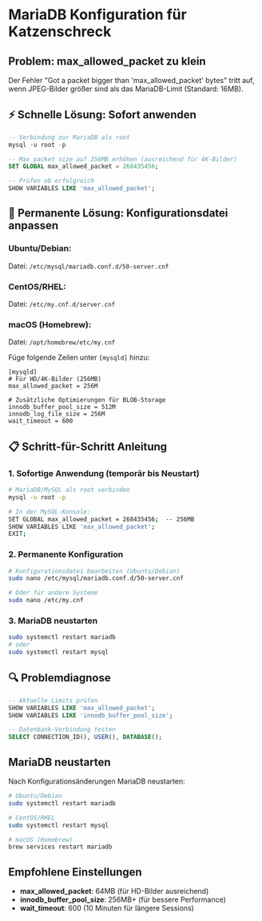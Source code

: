 # MariaDB Konfiguration für Katzenschreck

## Problem: max_allowed_packet zu klein

Der Fehler "Got a packet bigger than 'max_allowed_packet' bytes" tritt auf, wenn JPEG-Bilder größer sind als das MariaDB-Limit (Standard: 16MB).

## ⚡ Schnelle Lösung: Sofort anwenden

```sql
-- Verbindung zur MariaDB als root
mysql -u root -p

-- Max packet size auf 256MB erhöhen (ausreichend für 4K-Bilder)
SET GLOBAL max_allowed_packet = 268435456;

-- Prüfen ob erfolgreich
SHOW VARIABLES LIKE 'max_allowed_packet';
```

## 🔧 Permanente Lösung: Konfigurationsdatei anpassen

### Ubuntu/Debian:
Datei: `/etc/mysql/mariadb.conf.d/50-server.cnf`

### CentOS/RHEL:
Datei: `/etc/my.cnf.d/server.cnf`

### macOS (Homebrew):
Datei: `/opt/homebrew/etc/my.cnf`

Füge folgende Zeilen unter `[mysqld]` hinzu:
```
[mysqld]
# Für HD/4K-Bilder (256MB)
max_allowed_packet = 256M

# Zusätzliche Optimierungen für BLOB-Storage
innodb_buffer_pool_size = 512M
innodb_log_file_size = 256M
wait_timeout = 600
```

## 📋 Schritt-für-Schritt Anleitung

### 1. Sofortige Anwendung (temporär bis Neustart)
```bash
# MariaDB/MySQL als root verbinden
mysql -u root -p

# In der MySQL-Konsole:
SET GLOBAL max_allowed_packet = 268435456;  -- 256MB
SHOW VARIABLES LIKE 'max_allowed_packet';
EXIT;
```

### 2. Permanente Konfiguration
```bash
# Konfigurationsdatei bearbeiten (Ubuntu/Debian)
sudo nano /etc/mysql/mariadb.conf.d/50-server.cnf

# Oder für andere Systeme
sudo nano /etc/my.cnf
```

### 3. MariaDB neustarten
```bash
sudo systemctl restart mariadb
# oder
sudo systemctl restart mysql
```

## 🔍 Problemdiagnose

```sql
-- Aktuelle Limits prüfen
SHOW VARIABLES LIKE 'max_allowed_packet';
SHOW VARIABLES LIKE 'innodb_buffer_pool_size';

-- Datenbank-Verbindung testen
SELECT CONNECTION_ID(), USER(), DATABASE();
```

## MariaDB neustarten

Nach Konfigurationsänderungen MariaDB neustarten:

```bash
# Ubuntu/Debian
sudo systemctl restart mariadb

# CentOS/RHEL
sudo systemctl restart mysql

# macOS (Homebrew)
brew services restart mariadb
```

## Empfohlene Einstellungen

- **max_allowed_packet**: 64MB (für HD-Bilder ausreichend)
- **innodb_buffer_pool_size**: 256MB+ (für bessere Performance)
- **wait_timeout**: 600 (10 Minuten für längere Sessions)
